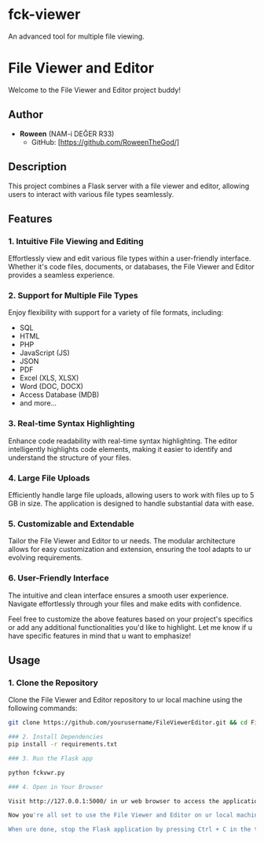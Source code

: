 # fck-viewer
An advanced tool for multiple file viewing.

# File Viewer and Editor

Welcome to the File Viewer and Editor project buddy!

## Author

- **Roween** (NAM-i DEĞER R33)
  - GitHub: [https://github.com/RoweenTheGod/]

## Description

This project combines a Flask server with a file viewer and editor, allowing users to interact with various file types seamlessly.

## Features

### 1. Intuitive File Viewing and Editing

Effortlessly view and edit various file types within a user-friendly interface. Whether it's code files, documents, or databases, the File Viewer and Editor provides a seamless experience.

### 2. Support for Multiple File Types

Enjoy flexibility with support for a variety of file formats, including:

- SQL
- HTML
- PHP
- JavaScript (JS)
- JSON
- PDF
- Excel (XLS, XLSX)
- Word (DOC, DOCX)
- Access Database (MDB)
- and more...

### 3. Real-time Syntax Highlighting

Enhance code readability with real-time syntax highlighting. The editor intelligently highlights code elements, making it easier to identify and understand the structure of your files.

### 4. Large File Uploads

Efficiently handle large file uploads, allowing users to work with files up to 5 GB in size. The application is designed to handle substantial data with ease.

### 5. Customizable and Extendable

Tailor the File Viewer and Editor to ur needs. The modular architecture allows for easy customization and extension, ensuring the tool adapts to ur evolving requirements.

### 6. User-Friendly Interface

The intuitive and clean interface ensures a smooth user experience. Navigate effortlessly through your files and make edits with confidence.

Feel free to customize the above features based on your project's specifics or add any additional functionalities you'd like to highlight. Let me know if u have specific features in mind that u want to emphasize!


## Usage

### 1. Clone the Repository

Clone the File Viewer and Editor repository to ur local machine using the following commands:

```bash
git clone https://github.com/yourusername/FileViewerEditor.git && cd FileViewerEditor

### 2. Install Dependencies
pip install -r requirements.txt

### 3. Run the Flask app

python fckvwr.py

### 4. Open in Your Browser

Visit http://127.0.0.1:5000/ in ur web browser to access the application. Here, u can view and edit files seamlessly.

Now you're all set to use the File Viewer and Editor on ur local machine. If u have any questions or encounter issues, refer to the troubleshooting section in this README or reach out for support.

When ure done, stop the Flask application by pressing Ctrl + C in the terminal as usual ;)
